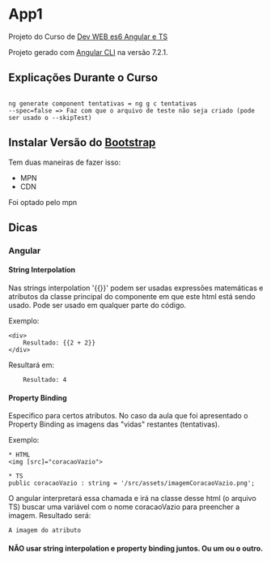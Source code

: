 # App1

Projeto do Curso de [Dev WEB es6 Angular e TS](https://www.udemy.com/curso-de-desenvolvimento-web-com-es6-typescript-e-angular-4)

Projeto gerado com [Angular CLI](https://github.com/angular/angular-cli) na versão 7.2.1.

## Explicações Durante o Curso

```

ng generate component tentativas = ng g c tentativas
--spec=false => Faz com que o arquivo de teste não seja criado (pode ser usado o --skipTest)

```
## Instalar Versão do [Bootstrap](https://getbootstrap.com/)
Tem duas maneiras de fazer isso:

* MPN
* CDN

Foi optado pelo mpn

## Dicas
### Angular
#### String Interpolation
Nas strings interpolation '{{}}' podem ser usadas expressões matemáticas e atributos da classe principal do componente em que este html está sendo usado. Pode ser usado em qualquer parte do código.

Exemplo: 
```
<div>
    Resultado: {{2 + 2}}
</div>
```

Resultará em:
```
    Resultado: 4
```
#### Property Binding
Especifico para certos atributos. No caso da aula que foi apresentado o Property Binding as imagens das "vidas" restantes (tentativas). 

Exemplo:
```
* HTML
<img [src]="coracaoVazio">

* TS
public coracaoVazio : string = '/src/assets/imagemCoracaoVazio.png';
```

O angular interpretará essa chamada e irá na classe desse html (o arquivo TS) buscar uma variável com o nome coracaoVazio para preencher a imagem. Resultado será:
```
A imagem do atributo
```

#### NÃO usar string interpolation e property binding juntos. Ou um ou o outro.